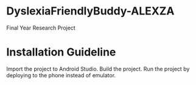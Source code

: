 # DyslexiaFriendlyBuddy-ALEXZA
Final Year Research Project

# Installation Guideline
Import the project to Android Studio.
Build the project.
Run the project by deploying to the phone instead of emulator.
